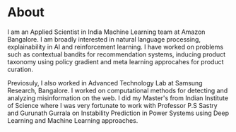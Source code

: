 # About

I am an Applied Scientist in India Machine Learning team at Amazon Bangalore. I am broadly interested in natural language processing, explainability in AI and reinforcement learning. I have worked on problems such as contextual bandits for recommendation systems, inducing product taxonomy using policy gradient and meta learning approcahes for product curation.

Previosuly, I also worked in Advanced Technology Lab at Samsung Research, Bangalore. I worked on computational methods for detecting and analyzing misinformation on the web. I did my Master's from Indian Institute of Science where I was very fortunate to work with Professor P.S Sastry and Gurunath Gurrala on Instability Prediction in Power Systems using Deep Learning and Machine Learning approaches.
